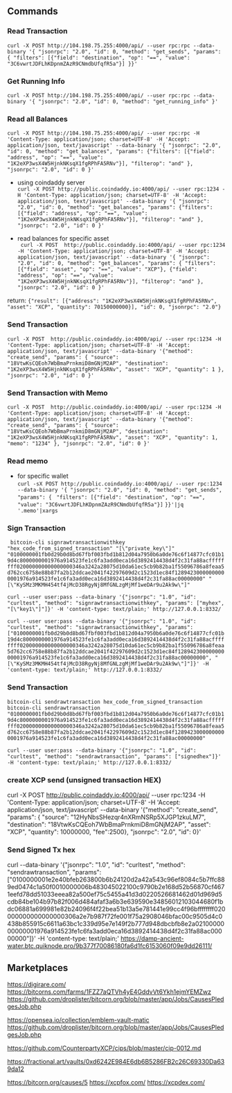 ## Commands

### Read Transaction  <br>
` curl -X POST http://104.198.75.255:4000/api/ --user rpc:rpc --data-binary '{ "jsonrpc": "2.0", "id": 0, "method": "get_sends", "params": {
                      "filters": [{"field": "destination", "op": "==", "value": "3C6vwrtJDFLhKDpnmZAzR9CNmdbUfqfR5a"}]
                     }}'  `

### Get Running Info
```curl -X POST http://104.198.75.255:4000/api/ --user rpc:rpc --data-binary '{ "jsonrpc": "2.0", "id": 0, "method": "get_running_info" }'```

### Read all Balances
` curl -X POST http://104.198.75.255:4000/api/ --user rpc:rpc -H 'Content-Type: application/json; charset=UTF-8' -H 'Accept: application/json, text/javascript' --data-binary '{ "jsonrpc": "2.0", "id": 0, "method": "get_balances", "params": {"filters": [{"field": "address", "op": "==", "value": "1K2eXP3wsX4W5HjnkNKsqX1fgRPhFA5RNv"}], "filterop": "and" }, "jsonrpc": "2.0", "id": 0 }' `

* using coindaddy server <br>
 ``` curl -X POST http://public.coindaddy.io:4000/api/ --user rpc:1234 -H 'Content-Type: application/json; charset=UTF-8' -H 'Accept: application/json, text/javascript' --data-binary '{ "jsonrpc": "2.0", "id": 0, "method": "get_balances", "params": {"filters": [{"field": "address", "op": "==", "value": "1K2eXP3wsX4W5HjnkNKsqX1fgRPhFA5RNv"}], "filterop": "and" }, "jsonrpc": "2.0", "id": 0 }' ```

* read balances for specific asset <br>
``` curl -X POST  http://public.coindaddy.io:4000/api/ --user rpc:1234 -H 'Content-Type: application/json; charset=UTF-8' -H 'Accept: application/json, text/javascript' --data-binary '{ "jsonrpc": "2.0", "id": 0, "method": "get_balances", "params": { "filters": [{"field": "asset", "op": "==", "value": "XCP"}, {"field": "address", "op": "==", "value": "1K2eXP3wsX4W5HjnkNKsqX1fgRPhFA5RNv"}], "filterop": "and" }, "jsonrpc": "2.0", "id": 0 }'```

 return: ```{"result": [{"address": "1K2eXP3wsX4W5HjnkNKsqX1fgRPhFA5RNv", "asset": "XCP", "quantity": 70150000000}], "id": 0, "jsonrpc": "2.0"} ```

### Send Transaction
```curl -X POST  http://public.coindaddy.io:4000/api/ --user rpc:1234 -H 'Content-Type: application/json; charset=UTF-8' -H 'Accept: application/json, text/javascript' --data-binary '{"method": "create_send", "params": { "source": "18VtwKsCQEoh7WbBmaPrnkmiD8mGNjM2AP", "destination": "1K2eXP3wsX4W5HjnkNKsqX1fgRPhFA5RNv", "asset": "XCP", "quantity": 1 }, "jsonrpc": "2.0", "id": 0 }'```

### Send Transaction with Memo

```curl -X POST  http://public.coindaddy.io:4000/api/ --user rpc:1234 -H 'Content-Type: application/json; charset=UTF-8' -H 'Accept: application/json, text/javascript' --data-binary '{"method": "create_send", "params": { "source": "18VtwKsCQEoh7WbBmaPrnkmiD8mGNjM2AP", "destination": "1K2eXP3wsX4W5HjnkNKsqX1fgRPhFA5RNv", "asset": "XCP", "quantity": 1, "memo": "1234" }, "jsonrpc": "2.0", "id": 0 }' ```

### Read memo
* for specific wallet <br>
 `curl -sX POST http://public.coindaddy.io:4000/api/ --user rpc:1234 --data-binary '{ "jsonrpc": "2.0", "id": 0, "method": "get_sends", "params": { `
                     ` "filters": [{"field": "destination", "op": "==", "value": "3C6vwrtJDFLhKDpnmZAzR9CNmdbUfqfR5a"}] `
                     `}}'|jq '.memo'|xargs `

### Sign Transaction
` bitcoin-cli signrawtransactionwithkey "hex_code_from_signed_transaction" "[\"private_key\"]"`
`"0100000001fb0d29b0d8bd67fbf003fbd1b812d04a7950b6a0de76c6f14877cfc01b19d4c8000000001976a914523fe1c6fa3add0eca16d3892414438d4f2c31fa88acffffffff020000000000000000346a3242a28075d10da61ec5cb9b82ba1f55096786a8feaa5d762cc6758e88b87fa2b12ddcae2041f42297609d2c1523d1ec84f12894230000000000001976a914523fe1c6fa3add0eca16d3892414438d4f2c31fa88ac00000000" "[\"KySMz3MKMH454tf4jMcD38RgyNj8MfGNLzgMjMf1weDAr9u2Ak9w\"]"`

 `curl --user user:pass --data-binary '{"jsonrpc": "1.0", "id": "curltest", "method": "signrawtransactionwithkey", "params": ["myhex", "[\"key1\"]"]}' -H 'content-type: text/plain;' http://127.0.0.1:8332/`

 `curl --user user:pass --data-binary '{"jsonrpc": "1.0", "id": "curltest", "method": "signrawtransactionwithkey", "params": ["0100000001fb0d29b0d8bd67fbf003fbd1b812d04a7950b6a0de76c6f14877cfc01b19d4c8000000001976a914523fe1c6fa3add0eca16d3892414438d4f2c31fa88acffffffff020000000000000000346a3242a28075d10da61ec5cb9b82ba1f55096786a8feaa5d762cc6758e88b87fa2b12ddcae2041f42297609d2c1523d1ec84f12894230000000000001976a914523fe1c6fa3add0eca16d3892414438d4f2c31fa88ac00000000", "[\"KySMz3MKMH454tf4jMcD38RgyNj8MfGNLzgMjMf1weDAr9u2Ak9w\"]"]}' -H 'content-type: text/plain;' http://127.0.0.1:8332/`


### Send Transaction
` bitcoin-cli sendrawtransaction hex_code_from_signed_transaction ` <br>
`bitcoin-cli sendrawtransaction "0100000001fb0d29b0d8bd67fbf003fbd1b812d04a7950b6a0de76c6f14877cfc01b19d4c8000000001976a914523fe1c6fa3add0eca16d3892414438d4f2c31fa88acffffffff020000000000000000346a3242a28075d10da61ec5cb9b82ba1f55096786a8feaa5d762cc6758e88b87fa2b12ddcae2041f42297609d2c1523d1ec84f12894230000000000001976a914523fe1c6fa3add0eca16d3892414438d4f2c31fa88ac00000000" `

 `curl --user user:pass --data-binary '{"jsonrpc": "1.0", "id": "curltest", "method": "sendrawtransaction", "params": ["signedhex"]}' -H 'content-type: text/plain;' http://127.0.0.1:8332/`

### create XCP send (unsigned transaction HEX)
curl -X POST http://public.coindaddy.io:4000/api/ --user rpc:1234 -H 'Content-Type: application/json; charset=UTF-8' -H 'Accept: application/json, text/javascript' --data-binary '{"method": "create_send", "params": { "source": "12HyNbsSHezqr4nXRmNSRp5XJGP1zkuLM7", "destination": "18VtwKsCQEoh7WbBmaPrnkmiD8mGNjM2AP",  "asset": "XCP", "quantity": 10000000, "fee":2500}, "jsonrpc": "2.0", "id": 0}'

### Send Signed Tx hex
curl  --data-binary '{"jsonrpc": "1.0", "id": "curltest", "method": "sendrawtransaction", "params": ["0100000001e2e40bfeb263800b6b24120d2a42a543c96ef8084c5b7ffc889ed0474c1a50f0010000006b483045022100c9790b2e168d52b56870cf4671eefd78dd51033eeea82a500ef75c5455a41d3d0220526681462d01d969d5cdb84be104b97b82f006d484afaf3a6b3e639590e34856012103044680f1bdc06881a699981e82b24096f4f22bea51b13a5e781441e99cc4f96bffffffff020000000000000000306a2e7b987f72fe001f75a2908046bfac00c9505d4c0438b855915c6611a63bc1c339d95e7e149f2b777d948dbcbfb8e2a0210000000000001976a914523fe1c6fa3add0eca16d3892414438d4f2c31fa88ac00000000"]}' -H 'content-type: text/plain;' https://damp-ancient-water.btc.quiknode.pro/9b377f70086180fa6d1fc6153060f09e9dd26111/

## Marketplaces

 https://digirare.com/
 https://bitcorns.com/farms/1FZZ7aQTVh4yE4GddvVt6Ykh1ejmYEMZwz
 https://github.com/droplister/bitcorn.org/blob/master/app/Jobs/CausesPledgesJob.php

 https://opensea.io/collection/emblem-vault-matic
 https://github.com/droplister/bitcorn.org/blob/master/app/Jobs/CausesPledgesJob.php

 https://github.com/CounterpartyXCP/cips/blob/master/cip-0012.md

 https://fractional.art/vaults/0xd6242E984E6db6B5286FB2c26C69330Da639da12

 https://bitcorn.org/causes/5
 https://xcpfox.com/
 https://xcpdex.com/
